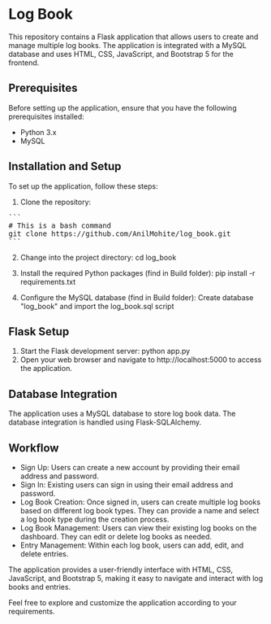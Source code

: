 # Log Book
This repository contains a Flask application that allows users to create and manage multiple log books. The application is integrated with a MySQL database and uses HTML, CSS, JavaScript, and Bootstrap 5 for the frontend.

## Prerequisites
Before setting up the application, ensure that you have the following prerequisites installed:
- Python 3.x
- MySQL

## Installation and Setup
To set up the application, follow these steps:

1. Clone the repository:
<pre>
```
# This is a bash command
git clone https://github.com/AnilMohite/log_book.git
```
</pre>

  
2. Change into the project directory:
cd log_book

3. Install the required Python packages (find in Build folder):
pip install -r requirements.txt

4. Configure the MySQL database (find in Build folder): 
Create database "log_book" and import the log_book.sql script

## Flask Setup
1. Start the Flask development server:
    python app.py
2. Open your web browser and navigate to http://localhost:5000 to access the application.

## Database Integration
The application uses a MySQL database to store log book data. The database integration is handled using Flask-SQLAlchemy.

## Workflow
- Sign Up: Users can create a new account by providing their email address and password.
- Sign In: Existing users can sign in using their email address and password.
- Log Book Creation: Once signed in, users can create multiple log books based on different log book types. They can provide a name and select a log book type during the creation process.
- Log Book Management: Users can view their existing log books on the dashboard. They can edit or delete log books as needed.
- Entry Management: Within each log book, users can add, edit, and delete entries.

The application provides a user-friendly interface with HTML, CSS, JavaScript, and Bootstrap 5, making it easy to navigate and interact with log books and entries.

Feel free to explore and customize the application according to your requirements.
